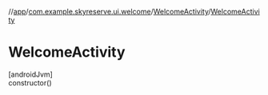 //[app](../../../index.md)/[com.example.skyreserve.ui.welcome](../index.md)/[WelcomeActivity](index.md)/[WelcomeActivity](-welcome-activity.md)

# WelcomeActivity

[androidJvm]\
constructor()
